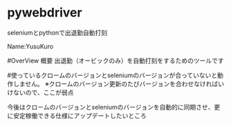 # pywebdriver
seleniumとpythonで出退勤自動打刻

Name:YusuKuro

#OverView 概要
出退勤（オービックのみ）を自動打刻をするためのツールです

#使っているクロームのバージョンとseleniumのバージョンが合っていないと動作しません。
※クロームのバージョン更新のたびバージョンを合わせなければいけないので、ここが弱点

今後はクロームのバージョンとseleniumのバージョンを自動的に同期させ、更に安定稼働できる仕様にアップデートしたいところ
